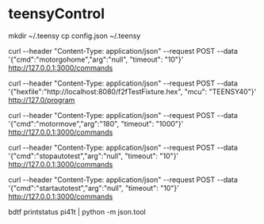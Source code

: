 # teensyControl


mkdir ~/.teensy
cp config.json ~/.teensy

curl --header "Content-Type: application/json" --request POST  --data '{"cmd":"motorgohome","arg":"null", "timeout": "10"}' http://127.0.0.1:3000/commands

curl --header "Content-Type: application/json" --request POST  --data '{"hexfile":"http://localhost:8080/f2fTestFixture.hex", "mcu": "TEENSY40"}' http://127.0/program

curl --header "Content-Type: application/json" --request POST  --data '{"cmd":"motormove","arg":"180", "timeout": "1000"}' http://127.0.0.1:3000/commands

curl --header "Content-Type: application/json" --request POST  --data '{"cmd":"stopautotest","arg":"null", "timeout": "10"}' http://127.0.0.1:3000/commands

curl --header "Content-Type: application/json" --request POST  --data '{"cmd":"startautotest","arg":"null", "timeout": "10"}' http://127.0.0.1:3000/commands



 bdtf printstatus  pi41t  | python -m json.tool